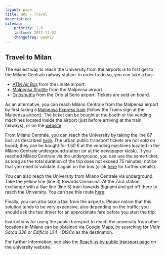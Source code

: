 ```yaml
---
layout: page
title: WRS - Travel
description:
sitemap:
    priority: 1.0
    lastmod: 2017-11-02
    changefreq: weekly
---
```


## Travel to Milan

The easiest way to reach the University from the airports is to first get to the Milano Centrale railway station. In order to do so, you can take a bus:

- [ATM Air Bus](http://www.atm.it/en/AltriServizi/Trasporto/Pages/airbus.aspx) from the Linate airport.
- [Malpensa Shuttle](http://www.malpensashuttle.it/en/index.html) from the Malpensa airport.
- [Orioshuttle](http://www.orioshuttle.com/_eng/) from the Orio al Serio airport.
Tickets are sold on board.

As an alternative, you can reach Milano Centrale from the Malpensa airport by first taking a [Malpensa Express train](http://www.malpensaexpress.it/en/) (follow the Trains sign at the Malpensa airport). The ticket can be bought at the booth or the vending machines located inside the airport (just before arriving at the train railways), or on the [website](http://www.malpensaexpress.it/en/).

From Milano Centrale, you can reach the University by taking the line 87 bus, as described [here](https://goo.gl/maps/cdMxNxghGGs). The urban public transport tickets are not sold on board; they can be bought for 1.50 € at the vending machines located in the Milano Centrale underground station (or at the newspaper kiosk). If you reached Milano Centrale via the underground, you can use the same ticket, as long as the total duration of the trip does not exceed 75 minutes; notice that you need to validate it again on the bus (click [here](http://www.atm.it/en/ViaggiaConNoi/Biglietti/Pages/Tipologie.aspx) for further details).

You can also reach the University from Milano Centrale via underground. Take the yellow line (line 3) towards Comasina. At the Zara station, exchange with a lilac line (line 5) train towards Bignami and get off there to reach the University. You can see this route [here](https://goo.gl/maps/naXZod6kQir).

Finally, you can also take a taxi from the airports. Please notice that this solution tends to be very expensive, also depending on the traffic; you should ask the taxi driver for an approximate fare before you start the trip.

Instructions for using the public transport to reach the university from other locations in Milano can be obtained via [Google Maps](https://goo.gl/maps/SbjySePQNNn), by searching for *Viale Sarca 336* or *Edificio U14 - DISCo* as the destination.

For further information, see also the [Reach us by public transport page](https://www.unimib.it/come-raggiungerci) on the university website.
